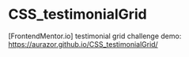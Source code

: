 # CSS_testimonialGrid
[FrontendMentor.io] testimonial grid challenge
demo: https://aurazor.github.io/CSS_testimonialGrid/
